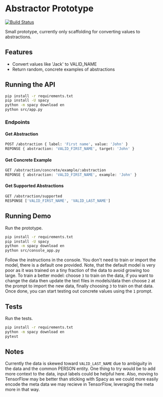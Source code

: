 # Abstractor Prototype
[![Build Status](https://travis-ci.org/AITestingOrg/abstractor.svg?branch=master)](https://travis-ci.org/AITestingOrg/abstractor)

Small prototype, currently only scaffolding for converting values to abstractions.

## Features
* Convert values like 'Jack' to VALID_NAME
* Return random, concrete examples of abstractions

## Running the API
```bash
pip install -r requirements.txt
pip install -U spacy
python -m spacy download en
python src/app.py
```

### Endpoints

#### Get Abstraction
```bash
POST /abstraction { label: 'First name', value: 'John' }
REPONSE { abstraction: 'VALID_FIRST_NAME', target: 'John' }
```

#### Get Concrete Example
```bash
GET /abstraction/concrete/example/:abstraction
REPONSE { abstraction: 'VALID_FIRST_NAME', example: 'John' }
```


#### Get Supported Abstractions
```bash
GET /abstraction/supported
RESPONSE ['VALID_FIRST_NAME', 'VALID_LAST_NAME']
```


## Running Demo
Run the prototype.
```bash
pip install -r requirements.txt
pip install -U spacy
python -m spacy download en
python src/console_app.py
``` 
Follow the instructions in the console. You don't need to train or import the model, there is a default one provided. Note, that the default model is very poor as it was trained on a tiny fraction of the data to avoid growing too large. To train a better model: choose `3` to train on the data, if you want to change the data then update the text files in models/data then choose `2` at the prompt to import the new data, finally choosing `3` to train on that data. Once done, you can start testing out concrete values using the `1` prompt.

## Tests
Run the tests.
```bash
pip install -r requirements.txt
python -m spacy download en
pytest
```

## Notes
Currently the data is skewed toward `VALID_LAST_NAME` due to ambiguity in the data and the common PERSON entity. One thing to try would be to add more context to the data, input labels could be helpful here. Also, moving to TensorFlow may be better than sticking with Spacy as we could more easily encode the meta data we may recieve in TensorFlow, leveraging the meta more in that way.
